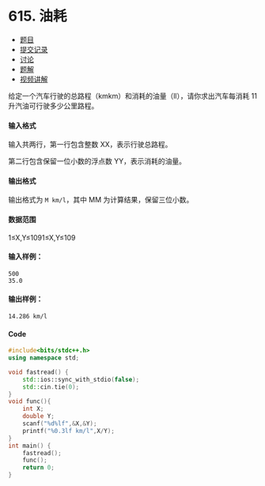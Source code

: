# 615. 油耗

- [  题目](https://www.acwing.com/problem/content/description/617/)
- [  提交记录](https://www.acwing.com/problem/content/submission/617/)
- [  讨论](https://www.acwing.com/problem/content/discussion/index/617/1/)
- [  题解](https://www.acwing.com/problem/content/solution/617/1/)
- [  视频讲解](https://www.acwing.com/problem/content/video/617/)



给定一个汽车行驶的总路程（kmkm）和消耗的油量（ll），请你求出汽车每消耗 11 升汽油可行驶多少公里路程。

#### 输入格式

输入共两行，第一行包含整数 XX，表示行驶总路程。

第二行包含保留一位小数的浮点数 YY，表示消耗的油量。

#### 输出格式

输出格式为 `M km/l`，其中 MM 为计算结果，保留三位小数。

#### 数据范围

1≤X,Y≤1091≤X,Y≤109

#### 输入样例：

```
500
35.0
```

#### 输出样例：

```
14.286 km/l
```

#### Code

```cpp
#include<bits/stdc++.h>
using namespace std;

void fastread() {
	std::ios::sync_with_stdio(false);
	std::cin.tie(0);
}
void func(){
	int X;
	double Y;
	scanf("%d%lf",&X,&Y);
	printf("%0.3lf km/l",X/Y);
}
int main() {
	fastread();
	func();
	return 0;
}
```

